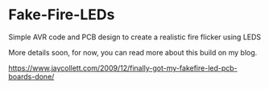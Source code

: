 # Fake-Fire-LEDs
Simple AVR code and PCB design to create a realistic fire flicker using LEDS

More details soon, for now, you can read more about this build on my blog.

https://www.jaycollett.com/2009/12/finally-got-my-fakefire-led-pcb-boards-done/

